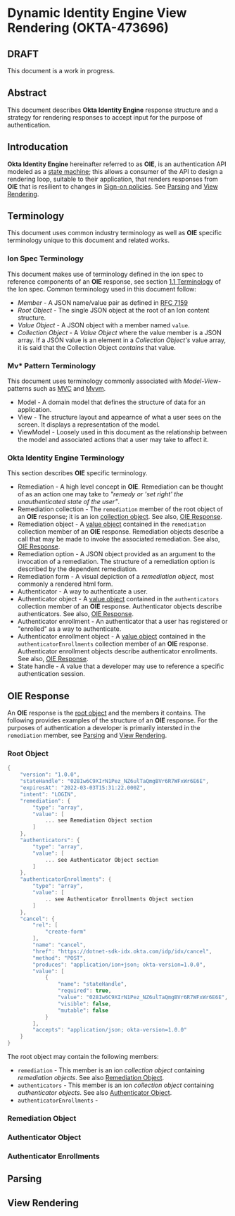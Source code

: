 # Dynamic Identity Engine View Rendering (OKTA-473696)
## DRAFT
This document is a work in progress.

## Abstract
This document describes **Okta Identity Engine** response structure and a strategy for rendering responses to accept input for the purpose of authentication. 

## Introducation
**Okta Identity Engine** hereinafter referred to as **OIE**, is an authentication API modeled as a [state machine](https://developer.mozilla.org/en-US/docs/Glossary/State_machine); this allows a consumer of the API to design a rendering loop, suitable to their application, that renders responses from **OIE** that is resilient to changes in [Sign-on policies](https://help.okta.com/en/prod/Content/Topics/Security/policies/policies-home.htm).  See [Parsing](#parsing) and [View Rendering](#view-rendering).

## Terminology
This document uses common industry terminology as well as **OIE** specific terminology unique to this document and related works.

### Ion Spec Terminology
This document makes use of terminology defined in the ion spec to reference components of an **OIE** response, see section [1.1 Terminology](https://ionspec.org/#_terminology) of the Ion spec.  Common terminology used in this document follow:

- *Member* - A JSON name/value pair as defined in [RFC 7159](https://datatracker.ietf.org/doc/html/rfc7159#section-4)
- *Root Object* - The single JSON object at the root of an Ion content structure.
- *Value Object* - A JSON object with a member named `value`.
- *Collection Object* - A *Value Object* where the value member is a JSON array.  If a JSON value is an element in a *Collection Object's* value array, it is said that the Collection Object *contains* that value.

### Mv* Pattern Terminology
This document uses terminology commonly associated with *Model-View-* patterns such as [MVC](https://en.wikipedia.org/wiki/Model%E2%80%93view%E2%80%93controller) and [Mvvm](https://en.wikipedia.org/wiki/Model%E2%80%93view%E2%80%93viewmodel).

- Model - A domain model that defines the structure of data for an application.
- View - The structure layout and appearnce of what a user sees on the screen.  It displays a representation of the model.
- ViewModel - Loosely used in this document as the relationship between the model and associated actions that a user may take to affect it.

### Okta Identity Engine Terminology
This section describes **OIE** specific terminology.

- Remediation - A high level concept in **OIE**.  Remediation can be thought of as an action one may take to *"remedy or 'set right' the unauthenticated state of the user"*.
- Remediation collection - The `remediation` member of the root object of an **OIE** response; it is an ion [collection object](https://ionspec.org/#_terminology).  See also, [OIE Response](#oie-response).
- Remediation object - A [value object](https://ionspec.org/#_terminology) contained in the `remediation` collection member of an **OIE** response.  Remediation objects describe a call that may be made to invoke the associated remediation.  See also, [OIE Response](#oie-response).
- Remediation option - A JSON object provided as an argument to the invocation of a remediation.  The structure of a remediation option is described by the dependent remediation.
- Remediation form - A visual depiction of a *remediation object*, most commonly a rendered html form.
- Authenticator - A way to authenticate a user.
- Authenticator object - A [value object](https://ionspec.org/#_terminology) contained in the `authenticators` collection member of an **OIE** response.  Authenticator objects describe authenticators.  See also, [OIE Response](#oie-response).
- Authenticator enrollment - An authenticator that a user has registered or "enrolled" as a way to authenticate.
- Authenticator enrollment object - A [value object](https://ionspec.org/#_terminology) contained in the `authenticatorEnrollments` collection member of an **OIE** response.  Authenticator enrollment objects describe authenticator enrollments.  See also, [OIE Response](#oie-response).
- State handle - A value that a developer may use to reference a specific authentication session.

## OIE Response
An **OIE** response is the [root object](https://ionspec.org/#_terminology) and the members it contains.  The following provides examples of the structure of an **OIE** response.  For the purposes of authentication a developer is primarily intersted in the `remediation` member, see [Parsing](#parsing) and [View Rendering](#view-rendering).

### Root Object
```csharp
{
    "version": "1.0.0",
    "stateHandle": "028Iw6C9XIrN1Pez_NZ6ulTaQmgBVr6R7WFxWr6E6E",
    "expiresAt": "2022-03-03T15:31:22.000Z",
    "intent": "LOGIN",
    "remediation": {
        "type": "array",
        "value": [
            ... see Remediation Object section
        ]
    },
    "authenticators": {
        "type": "array",
        "value": [
            ... see Authenticator Object section
        ]
    },
    "authenticatorEnrollments": {
        "type": "array",
        "value": [
            .. see Authenticator Enrollments Object section
        ]
    },
    "cancel": {
        "rel": [
            "create-form"
        ],
        "name": "cancel",
        "href": "https://dotnet-sdk-idx.okta.com/idp/idx/cancel",
        "method": "POST",
        "produces": "application/ion+json; okta-version=1.0.0",
        "value": [
            {
                "name": "stateHandle",
                "required": true,
                "value": "028Iw6C9XIrN1Pez_NZ6ulTaQmgBVr6R7WFxWr6E6E",
                "visible": false,
                "mutable": false
            }
        ],
        "accepts": "application/json; okta-version=1.0.0"        
    }
}
```

The root object may contain the following members:

- `remediation` - This member is an ion *collection object* containing *remediation objects*.  See also [Remediation Object](#remediation-object).
- `authenticators` - This member is an ion *collection object* containing *authenticator objects*.  See also [Authenticator Object](#authenticator-object).
- `authenticatorEnrollments` - 

### Remediation Object

### Authenticator Object

### Authenticator Enrollments

## Parsing

## View Rendering


